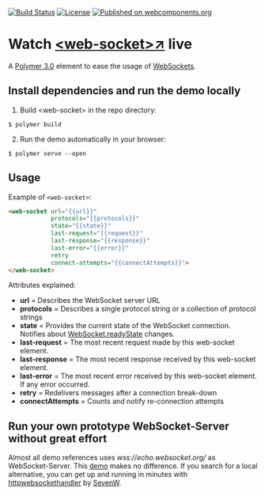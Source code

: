 [![Build Status](https://travis-ci.org/hunsalz/web-socket.svg?branch=master)](https://travis-ci.org/hunsalz/web-socket)
[![License](https://img.shields.io/badge/license-MIT%20License-blue.svg)](http://doge.mit-license.org)
[![Published on webcomponents.org](https://img.shields.io/badge/webcomponents.org-published-blue.svg)](https://www.webcomponents.org/element/hunsalz/web-socket)

# Watch  [\<web-socket\>↗](https://hunsalz.github.io/web-socket/demo) live

A [Polymer 3.0](https://polymer-library.polymer-project.org/3.0/docs/devguide/feature-overview) element to ease the usage of [WebSockets](https://developer.mozilla.org/en-US/docs/Web/API/WebSocket).

## Install dependencies and run the demo locally

1. Build \<web-socket\> in the repo directory:

```
$ polymer build
```

2. Run the demo automatically in your browser:

```
$ polymer serve --open
```

## Usage

Example of `<web-socket>`:

```html
<web-socket url="{{url}}"
            protocols="{{protocols}}"
            state="{{state}}"
            last-request="{{request}}"
            last-response="{{response}}"
            last-error="{{error}}"
            retry
            connect-attempts="{{connectAttempts}}">
</web-socket>
```

Attributes explained:

* __url__ = Describes the WebSocket server URL
* __protocols__ = Describes a single protocol string or a collection of protocol strings
* __state__ = Provides the current state of the WebSocket connection. Notifies about [WebSocket.readyState](https://developer.mozilla.org/en/docs/Web/API/WebSocket#Ready_state_constants) changes.
* __last-request__ = The most recent request made by this web-socket element.
* __last-response__ = The most recent response received by this web-socket element.
* __last-error__ = The most recent error received by this web-socket element. If any error occurred.
* __retry__ = Redelivers messages after a connection break-down
* __connectAttempts__ = Counts and notify re-connection attempts

## Run your own prototype WebSocket-Server without great effort

Almost all demo references uses *wss://echo.websocket.org/* as WebSocket-Server. This [demo](https://hunsalz.github.io/web-socket) makes no difference. If you search for a local alternative, you can get up and running in minutes with [httpwebsockethandler](https://github.com/SevenW/httpwebsockethandler) by [SevenW](https://github.com/SevenW).